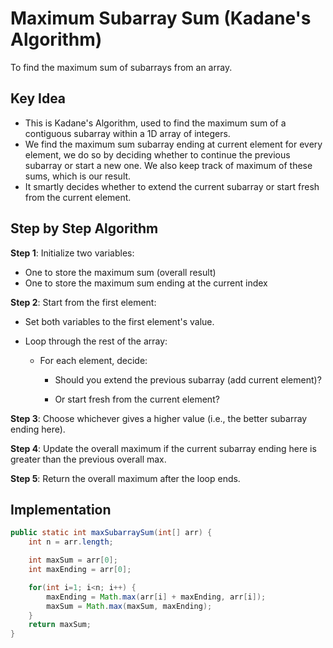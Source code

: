 # Maximum Subarray Sum (Kadane's Algorithm)

To find the maximum sum of subarrays from an array.

## Key Idea

- This is Kadane's Algorithm, used to find the maximum sum of a contiguous subarray within a 1D array of integers.
- We find the maximum sum subarray ending at current element for every element, we do so by deciding whether to continue the previous subarray or start a new one. We also keep track of maximum of these sums, which is our result.
- It smartly decides whether to extend the current subarray or start fresh from the current element.

## Step by Step Algorithm

**Step 1**: Initialize two variables:

- One to store the maximum sum (overall result)
- One to store the maximum sum ending at the current index

**Step 2**: Start from the first element:

- Set both variables to the first element's value.
- Loop through the rest of the array:

  - For each element, decide:

    - Should you extend the previous subarray (add current element)?

    - Or start fresh from the current element?

**Step 3**: Choose whichever gives a higher value (i.e., the better subarray ending here).

**Step 4**: Update the overall maximum if the current subarray ending here is greater than the previous overall max.

**Step 5**: Return the overall maximum after the loop ends.

## Implementation

```java
public static int maxSubarraySum(int[] arr) {
    int n = arr.length;

    int maxSum = arr[0];
    int maxEnding = arr[0];

    for(int i=1; i<n; i++) {
        maxEnding = Math.max(arr[i] + maxEnding, arr[i]);
        maxSum = Math.max(maxSum, maxEnding);
    }
    return maxSum;
}
```
